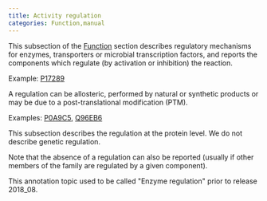 ```yaml
---
title: Activity regulation
categories: Function,manual
---
```


This subsection of the [Function](http://www.uniprot.org/help/function%5Fsection) section describes regulatory mechanisms for enzymes, transporters or microbial transcription factors, and reports the components which regulate (by activation or inhibition) the reaction.

Example: [P17289](http://www.uniprot.org/uniprot/P17289#function)

A regulation can be allosteric, performed by natural or synthetic products or may be due to a post-translational modification (PTM).

Examples: [P0A9C5](http://www.uniprot.org/uniprot/P0A9C5#function), [Q96EB6](http://www.uniprot.org/uniprot/Q96EB6#function)

This subsection describes the regulation at the protein level. We do not describe genetic regulation.

Note that the absence of a regulation can also be reported (usually if other members of the family are regulated by a given component).

This annotation topic used to be called "Enzyme regulation" prior to release 2018\_08.